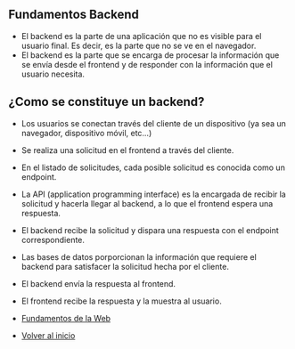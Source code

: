 ## Fundamentos Backend

- El backend es la parte de una aplicación que no es visible para el usuario final. Es decir, es la parte que no se ve en el navegador. 
- El backend es la parte que se encarga de procesar la información que se envía desde el frontend y de responder con la información que el usuario necesita.

## ¿Como se constituye un backend?

- Los usuarios se conectan través del cliente de un dispositivo (ya sea un navegador, dispositivo móvil, etc…)
- Se realiza una solicitud en el frontend a través del cliente.
- En el listado de solicitudes, cada posible solicitud es conocida como un endpoint.
- La API (application programming interface) es la encargada de recibir la solicitud y hacerla llegar al backend, a lo que el frontend espera una respuesta.
- El backend recibe la solicitud y dispara una respuesta con el endpoint correspondiente.
- Las bases de datos porporcionan la información que requiere el backend para satisfacer la solicitud hecha por el cliente.
- El backend envía la respuesta al frontend.
- El frontend recibe la respuesta y la muestra al usuario.

- [Fundamentos de la Web](../FundamentosWeb/Web.md)
- [Volver al inicio](../../README.md)